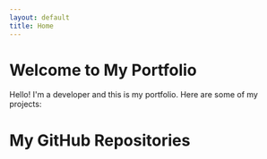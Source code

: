 ```yaml
---
layout: default
title: Home
---
```


# Welcome to My Portfolio
Hello! I'm a developer and this is my portfolio. Here are some of my projects:

# My GitHub Repositories

